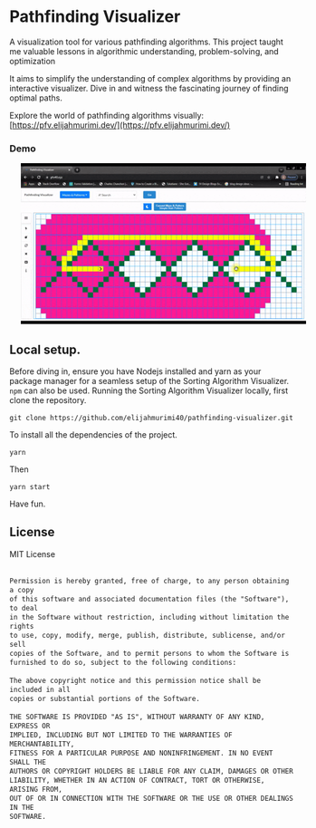# Pathfinding Visualizer

A visualization tool for various pathfinding algorithms.  This project taught me valuable lessons in algorithmic understanding, problem-solving, and optimization

It aims to simplify the understanding of complex algorithms by providing an interactive visualizer. Dive in and witness the fascinating journey of finding optimal paths. 

Explore the world of pathfinding algorithms visually: [https://pfv.elijahmurimi.dev/](https://pfv.elijahmurimi.dev/)

### Demo
<img 
	src="demo/pfv40.gif" 
	alt="Demo" hspace="20" />

 ## Local setup.
 Before diving in, ensure you have Nodejs installed and yarn as your package manager for a seamless setup of the Sorting Algorithm Visualizer. `npm` can also be used. Running the Sorting Algorithm Visualizer locally, first clone the repository.

 	git clone https://github.com/elijahmurimi40/pathfinding-visualizer.git

  To install all the dependencies of the project.

  	yarn
Then

	yarn start

 Have fun.
## License

MIT License

```Copyright (c) 2021 fortie40

Permission is hereby granted, free of charge, to any person obtaining a copy
of this software and associated documentation files (the "Software"), to deal
in the Software without restriction, including without limitation the rights
to use, copy, modify, merge, publish, distribute, sublicense, and/or sell
copies of the Software, and to permit persons to whom the Software is
furnished to do so, subject to the following conditions:

The above copyright notice and this permission notice shall be included in all
copies or substantial portions of the Software.

THE SOFTWARE IS PROVIDED "AS IS", WITHOUT WARRANTY OF ANY KIND, EXPRESS OR
IMPLIED, INCLUDING BUT NOT LIMITED TO THE WARRANTIES OF MERCHANTABILITY,
FITNESS FOR A PARTICULAR PURPOSE AND NONINFRINGEMENT. IN NO EVENT SHALL THE
AUTHORS OR COPYRIGHT HOLDERS BE LIABLE FOR ANY CLAIM, DAMAGES OR OTHER
LIABILITY, WHETHER IN AN ACTION OF CONTRACT, TORT OR OTHERWISE, ARISING FROM,
OUT OF OR IN CONNECTION WITH THE SOFTWARE OR THE USE OR OTHER DEALINGS IN THE
SOFTWARE.
